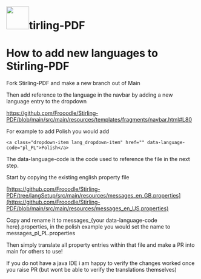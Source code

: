 <h1><img src="https://github.com/Frooodle/Stirling-PDF/blob/main/docs/stirling.png?raw=true"  width="60" height="60">tirling-PDF</h1>

# How to add new languages to Stirling-PDF

Fork Stirling-PDF and make a new branch out of Main

Then add reference to the language in the navbar by adding a new language entry to the dropdown

https://github.com/Frooodle/Stirling-PDF/blob/main/src/main/resources/templates/fragments/navbar.html#L80

For example to add Polish you would add 
```
<a class="dropdown-item lang_dropdown-item" href="" data-language-code="pl_PL">Polish</a>
```
The data-language-code is the code used to reference the file in the next step.

Start by copying the existing english property file 

[https://github.com/Frooodle/Stirling-PDF/tree/langSetup/src/main/resources/messages_en_GB.properties](https://github.com/Frooodle/Stirling-PDF/blob/main/src/main/resources/messages_en_US.properties)

Copy and rename it to messages_{your data-language-code here}.properties, in the polish example you would set the name to messages_pl_PL.properties


Then simply translate all property entries within that file and make a PR into main for others to use!

If you do not have a java IDE i am happy to verify the changes worked once you raise PR (but wont be able to verify the translations themselves)



